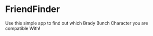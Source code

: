 # FriendFinder
Use this simple app to find out which Brady Bunch Character you are compatible With!
